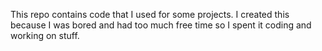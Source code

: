 This repo contains code that I used for some projects. I created this because I was bored and had too much free time so I spent it coding and working on stuff. 
